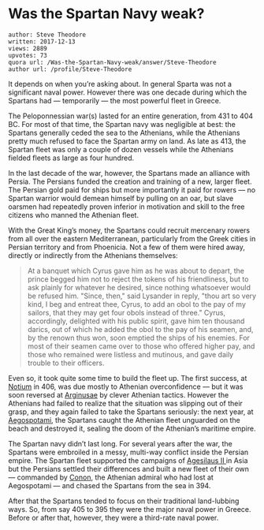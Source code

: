 # Was the Spartan Navy weak?

	author: Steve Theodore
	written: 2017-12-13
	views: 2889
	upvotes: 73
	quora url: /Was-the-Spartan-Navy-weak/answer/Steve-Theodore
	author url: /profile/Steve-Theodore


It depends on when you’re asking about. In general Sparta was not a significant naval power. However there was one decade during which the Spartans had — temporarily — the most powerful fleet in Greece.

The Peloponnessian war(s) lasted for an entire generation, from 431 to 404 BC. For most of that time, the Spartan navy was negligible at best: the Spartans generally ceded the sea to the Athenians, while the Athenians pretty much refused to face the Spartan army on land. As late as 413, the Spartan fleet was only a couple of dozen vessels while the Athenians fielded fleets as large as four hundred.

In the last decade of the war, however, the Spartans made an alliance with Persia. The Persians funded the creation and training of a new, larger fleet. The Persian gold paid for ships but more importantly it paid for rowers — no Spartan warrior would demean himself by pulling on an oar, but slave oarsmen had repeatedly proven inferior in motivation and skill to the free citizens who manned the Athenian fleet.

With the Great King’s money, the Spartans could recruit mercenary rowers from all over the eastern Mediterranean, particularly from the Greek cities in Persian territory and from Phoenicia. Not a few of them were hired away, directly or indirectly from the Athenians themselves:

> At a banquet which Cyrus gave him as he was about to depart, the prince begged him not to reject the tokens of his friendliness, but to ask plainly for whatever he desired, since nothing whatsoever would be refused him. "Since, then," said Lysander in reply, "thou art so very kind, I beg and entreat thee, Cyrus, to add an obol to the pay of my sailors, that they may get four obols instead of three." Cyrus, accordingly, delighted with his public spirit, gave him ten thousand darics, out of which he added the obol to the pay of his seamen, and, by the renown thus won, soon emptied the ships of his enemies. For most of their seamen came over to those who offered higher pay, and those who remained were listless and mutinous, and gave daily trouble to their officers.

Even so, it took quite some time to build the fleet up. The first success, at [Notium](https://en.wikipedia.org/wiki/Battle_of_Notium) in 406, was due mostly to Athenian overconfidence — but it was soon reversed at [Arginusae](https://en.wikipedia.org/wiki/Battle_of_Arginusae) by clever Athenian tactics. However the Athenians had failed to realize that the situation was slipping out of their grasp, and they again failed to take the Spartans seriously: the next year, at [Aegospotami](https://en.wikipedia.org/wiki/Battle_of_Aegospotami), the Spartans caught the Athenian fleet unguarded on the beach and destroyed it, sealing the doom of the Athenian’s maritime empire.

The Spartan navy didn’t last long. For several years after the war, the Spartans were embroiled in a messy, multi-way conflict inside the Persian empire. The Spartan fleet supported the campaigns of [Agesilaus II ](http://www.livius.org/articles/person/agesilaus-ii/)in Asia but the Persians settled their differences and built a new fleet of their own — commanded by [Conon](https://en.wikipedia.org/wiki/Conon), the Athenian admiral who had lost at Aegospotami — and chased the Spartans from the sea in 394.

After that the Spartans tended to focus on their traditional land-lubbing ways. So, from say 405 to 395 they were the major naval power in Greece. Before or after that, however, they were a third-rate naval power.

